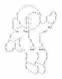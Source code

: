                                 _..._
                              .'     '.      _
                             /    .-""-\   _/ \
                           .-|   /:.   |  |   |
                           |  \  |:.   /.-'-./
                           | .-'-;:__.'    =/
                           .'=  *=|    _.='
                          /   _.  |    ;
                         ;-.-'|    \   |
                        /   | \    _\  _\
                        \__/'._;.  ==' ==\
                                 \    \   |
                                 /    /   /
                                 /-._/-._/
                                 \   `\  \
                                  `-._/._/
